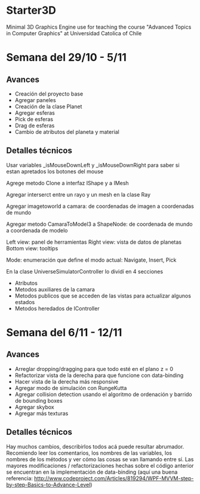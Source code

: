 # Starter3D
Minimal 3D Graphics Engine use for teaching the course "Advanced Topics in Computer Graphics" at Universidad Catolica of Chile 

# Semana del 29/10 - 5/11

## Avances

* Creación del proyecto base
* Agregar paneles
* Creación de la clase Planet
* Agregar esferas
* Pick de esferas
* Drag de esferas
* Cambio de atributos del planeta y material

## Detalles técnicos

Usar variables _isMouseDownLeft y _isMouseDownRight para saber si estan apretados los botones del mouse

Agrege metodo Clone a interfaz IShape y a IMesh

Agregar interserct entre un rayo y un mesh en la clase Ray

Agregar imagetoworld a camara: de coordenadas de imagen a coordenadas de mundo

Agregar metodo CamaraToModel3 a ShapeNode: de coordenada de mundo  a coordenada de modelo

Left view: panel de herramientas
Right view: vista de datos de planetas
Bottom view: tooltips

Mode: enumeración que define el modo actual: Navigate, Insert, Pick

En la clase UniverseSimulatorController lo dividí en 4 secciones

* Atributos
* Metodos auxiliares de la camara
* Metodos publicos que se acceden de las vistas para actualizar algunos estados
* Metodos heredados de IController


# Semana del 6/11 - 12/11

## Avances

* Arreglar dropping/dragging para que todo esté en el plano z = 0
* Refactorizar vista de la derecha para que funcione con data-binding
* Hacer vista de la derecha más responsive
* Agregar modo de simulación con RungeKutta
* Agregar collision detection usando el algoritmo de ordenación y barrido de bounding boxes
* Agregar skybox
* Agregar más texturas

## Detalles técnicos

Hay muchos cambios, describirlos todos acá puede resultar abrumador. Recomiendo leer los comentarios, los nombres de las variables, los nombres de los métodos y ver cómo las cosas se van llamando entre sí. Las mayores modificaciones / refactorizaciones hechas sobre el código anterior se encuentran en la implementación de data-binding (aquí una buena referencia: http://www.codeproject.com/Articles/819294/WPF-MVVM-step-by-step-Basics-to-Advance-Level)
